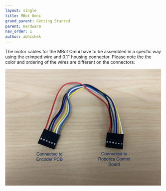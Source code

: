 ```yaml
---
layout: single
title: MBot Omni
grand_parent: Getting Started
parent: Hardware
nav_order: 1
author: abhishek
---
```


The motor cables for the MBot Omni have to be assembled in a specfic way using the crimped wire and 0.1" housing connector. Please note the the color and ordering of the wires are different on the connectors:


 <a class="image-link" href="/assets/images/hardware/omni/bottomPlate/3.jpg">
    <img src="/assets/images/hardware/omni/motorcableomni.jpg" alt="" style="max-width:500px;"/>
    </a>
